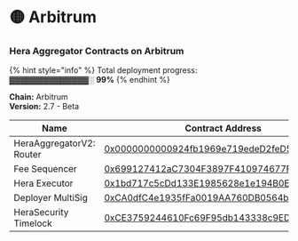 # 🟡 Arbitrum

### Hera Aggregator Contracts on Arbitrum <a href="#undefined" id="undefined"></a>

{% hint style="info" %}
Total deployment progress:\
▓▓▓▓▓▓▓▓▓▓▓▓▓▓░  **99%**
{% endhint %}

**Chain:** Arbitrum\
**Version:** 2.7 - Beta

| Name                     | Contract Address                                                                                                     |
| ------------------------ | -------------------------------------------------------------------------------------------------------------------- |
| HeraAggregatorV2: Router | [0x0000000000924fb1969e719edeD2feD54AFB183A](https://arbiscan.io/address/0x0000000000924fb1969e719edeD2feD54AFB183A) |
| Fee Sequencer            | [0x699127412aC7304F3897F410974677F747f2e9DF](https://arbiscan.io/address/0x699127412aC7304F3897F410974677F747f2e9DF) |
| Hera Executor            | [0x1bd717c5cDd133E1985628e1e194B0ED9C9047E7](https://arbiscan.io/address/0x1bd717c5cDd133E1985628e1e194B0ED9C9047E7) |
| Deployer MultiSig        | [0xCA0dfC4e1935fFa0019AA760DB0564b8CDD96e6E](https://arbiscan.io/address/0xCA0dfC4e1935fFa0019AA760DB0564b8CDD96e6E) |
| HeraSecurity Timelock    | [0xCE3759244610Fc69F95db143338c9ED0Dc356fd0](https://arbiscan.io/address/0xCE3759244610Fc69F95db143338c9ED0Dc356fd0) |
